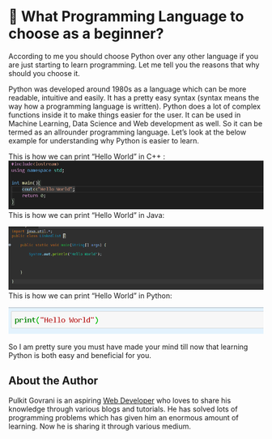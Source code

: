 # 🎇 What Programming Language to choose as a beginner?

According to me you should choose Python over any other language if you are just
starting to learn programming. Let me tell you the reasons that why should you
choose it.

Python was developed around 1980s as a language which can be more readable,
intuitive and easily. It has a pretty easy syntax (syntax means the way how a
programming language is written). Python does a lot of complex functions inside
it to make things easier for the user. It can be used in Machine Learning, Data
Science and Web development as well. So it can be termed as an allrounder
programming language. Let’s look at the below example for understanding why
Python is easier to learn.

This is how we can print “Hello World” in C++ :
![C++](_static/images/what-programming-language-images/c++.png) This is how we
can print “Hello World” in Java:

![Java](_static/images/what-programming-language-images/java.png) This is how we
can print “Hello World” in Python:

![Python](_static/images/what-programming-language-images/python.png)

So I am pretty sure you must have made your mind till now that learning Python
is both easy and beneficial for you.

## About the Author

Pulkit Govrani is an aspiring
[Web Developer](https://www.upwork.com/freelancers/~01701403d8b0e94e03) who
loves to share his knowledge through various blogs and tutorials. He has solved
lots of programming problems which has given him an enormous amount of learning.
Now he is sharing it through various medium.
